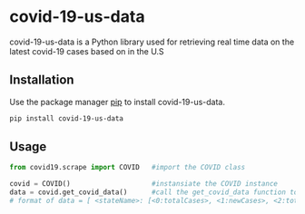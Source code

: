 # covid-19-us-data

covid-19-us-data is a Python library used for retrieving real time data on the latest covid-19 cases based on in the U.S

## Installation

Use the package manager [pip](https://pip.pypa.io/en/stable/) to install covid-19-us-data.

```bash
pip install covid-19-us-data
```

## Usage

```python
from covid19.scrape import COVID   #import the COVID class

covid = COVID()                    #instansiate the COVID instance
data = covid.get_covid_data()      #call the get_covid_data function to get the data
# format of data = [ <stateName>: [<0:totalCases>, <1:newCases>, <2:totalDeaths>, <3:newDeaths>, <4:totalRecovered>, <5:activeCases>, <6:totalCases/1M pop>, <7: Deaths / 1M pop>, <8:Test/ 1M pops>, <9:population>, <10:projections>], ... ]
```